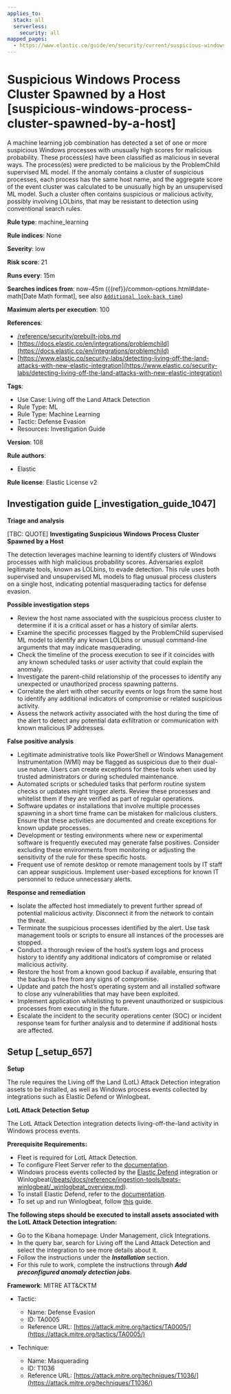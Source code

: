 ```yaml
---
applies_to:
  stack: all
  serverless:
    security: all
mapped_pages:
  - https://www.elastic.co/guide/en/security/current/suspicious-windows-process-cluster-spawned-by-a-host.html
---
```


# Suspicious Windows Process Cluster Spawned by a Host [suspicious-windows-process-cluster-spawned-by-a-host]

A machine learning job combination has detected a set of one or more suspicious Windows processes with unusually high scores for malicious probability. These process(es) have been classified as malicious in several ways. The process(es) were predicted to be malicious by the ProblemChild supervised ML model. If the anomaly contains a cluster of suspicious processes, each process has the same host name, and the aggregate score of the event cluster was calculated to be unusually high by an unsupervised ML model. Such a cluster often contains suspicious or malicious activity, possibly involving LOLbins, that may be resistant to detection using conventional search rules.

**Rule type**: machine_learning

**Rule indices**: None

**Severity**: low

**Risk score**: 21

**Runs every**: 15m

**Searches indices from**: now-45m ({{ref}}/common-options.html#date-math[Date Math format], see also [`Additional look-back time`](docs-content://solutions/security/detect-and-alert/create-detection-rule.md#rule-schedule))

**Maximum alerts per execution**: 100

**References**:

* [/reference/security/prebuilt-jobs.md](/reference/prebuilt-jobs.md)
* [https://docs.elastic.co/en/integrations/problemchild](https://docs.elastic.co/en/integrations/problemchild)
* [https://www.elastic.co/security-labs/detecting-living-off-the-land-attacks-with-new-elastic-integration](https://www.elastic.co/security-labs/detecting-living-off-the-land-attacks-with-new-elastic-integration)

**Tags**:

* Use Case: Living off the Land Attack Detection
* Rule Type: ML
* Rule Type: Machine Learning
* Tactic: Defense Evasion
* Resources: Investigation Guide

**Version**: 108

**Rule authors**:

* Elastic

**Rule license**: Elastic License v2

## Investigation guide [_investigation_guide_1047]

**Triage and analysis**

[TBC: QUOTE]
**Investigating Suspicious Windows Process Cluster Spawned by a Host**

The detection leverages machine learning to identify clusters of Windows processes with high malicious probability scores. Adversaries exploit legitimate tools, known as LOLbins, to evade detection. This rule uses both supervised and unsupervised ML models to flag unusual process clusters on a single host, indicating potential masquerading tactics for defense evasion.

**Possible investigation steps**

* Review the host name associated with the suspicious process cluster to determine if it is a critical asset or has a history of similar alerts.
* Examine the specific processes flagged by the ProblemChild supervised ML model to identify any known LOLbins or unusual command-line arguments that may indicate masquerading.
* Check the timeline of the process execution to see if it coincides with any known scheduled tasks or user activity that could explain the anomaly.
* Investigate the parent-child relationship of the processes to identify any unexpected or unauthorized process spawning patterns.
* Correlate the alert with other security events or logs from the same host to identify any additional indicators of compromise or related suspicious activity.
* Assess the network activity associated with the host during the time of the alert to detect any potential data exfiltration or communication with known malicious IP addresses.

**False positive analysis**

* Legitimate administrative tools like PowerShell or Windows Management Instrumentation (WMI) may be flagged as suspicious due to their dual-use nature. Users can create exceptions for these tools when used by trusted administrators or during scheduled maintenance.
* Automated scripts or scheduled tasks that perform routine system checks or updates might trigger alerts. Review these processes and whitelist them if they are verified as part of regular operations.
* Software updates or installations that involve multiple processes spawning in a short time frame can be mistaken for malicious clusters. Ensure that these activities are documented and create exceptions for known update processes.
* Development or testing environments where new or experimental software is frequently executed may generate false positives. Consider excluding these environments from monitoring or adjusting the sensitivity of the rule for these specific hosts.
* Frequent use of remote desktop or remote management tools by IT staff can appear suspicious. Implement user-based exceptions for known IT personnel to reduce unnecessary alerts.

**Response and remediation**

* Isolate the affected host immediately to prevent further spread of potential malicious activity. Disconnect it from the network to contain the threat.
* Terminate the suspicious processes identified by the alert. Use task management tools or scripts to ensure all instances of the processes are stopped.
* Conduct a thorough review of the host’s system logs and process history to identify any additional indicators of compromise or related malicious activity.
* Restore the host from a known good backup if available, ensuring that the backup is free from any signs of compromise.
* Update and patch the host’s operating system and all installed software to close any vulnerabilities that may have been exploited.
* Implement application whitelisting to prevent unauthorized or suspicious processes from executing in the future.
* Escalate the incident to the security operations center (SOC) or incident response team for further analysis and to determine if additional hosts are affected.


## Setup [_setup_657]

**Setup**

The rule requires the Living off the Land (LotL) Attack Detection integration assets to be installed, as well as Windows process events collected by integrations such as Elastic Defend or Winlogbeat.

**LotL Attack Detection Setup**

The LotL Attack Detection integration detects living-off-the-land activity in Windows process events.

**Prerequisite Requirements:**

* Fleet is required for LotL Attack Detection.
* To configure Fleet Server refer to the [documentation](docs-content://reference/ingestion-tools/fleet/fleet-server.md).
* Windows process events collected by the [Elastic Defend](https://docs.elastic.co/en/integrations/endpoint) integration or Winlogbeat([/beats/docs/reference/ingestion-tools/beats-winlogbeat/_winlogbeat_overview.md](beats://docs/reference/winlogbeat/_winlogbeat_overview.md)).
* To install Elastic Defend, refer to the [documentation](docs-content://solutions/security/configure-elastic-defend/install-elastic-defend.md).
* To set up and run Winlogbeat, follow [this](beats://docs/reference/winlogbeat/winlogbeat-installation-configuration.md) guide.

**The following steps should be executed to install assets associated with the LotL Attack Detection integration:**

* Go to the Kibana homepage. Under Management, click Integrations.
* In the query bar, search for Living off the Land Attack Detection and select the integration to see more details about it.
* Follow the instructions under the ***Installation*** section.
* For this rule to work, complete the instructions through ***Add preconfigured anomaly detection jobs***.

**Framework**: MITRE ATT&CKTM

* Tactic:

    * Name: Defense Evasion
    * ID: TA0005
    * Reference URL: [https://attack.mitre.org/tactics/TA0005/](https://attack.mitre.org/tactics/TA0005/)

* Technique:

    * Name: Masquerading
    * ID: T1036
    * Reference URL: [https://attack.mitre.org/techniques/T1036/](https://attack.mitre.org/techniques/T1036/)



